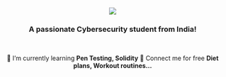 <h1 align="center">
    <img src="https://readme-typing-svg.herokuapp.com/?font=Righteous&size=35&center=true&vCenter=true&width=500&height=70&duration=4000&lines=Hi+There!+👋;+I'm+Shree+!;" />
</h1>
<h3 align="center">A passionate Cybersecurity student from India! </h3>  
<br>
<div align="center">
    
 🌱 I’m currently learning **Pen Testing, Solidity**
 💪 Connect me for free **Diet plans, Workout routines...**
 
 </div>
